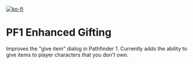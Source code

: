 [![ko-fi](https://ko-fi.com/img/githubbutton_sm.svg)](https://ko-fi.com/staebchenfisch)

# PF1 Enhanced Gifting
Improves the "give item" dialog in Pathfinder 1. Currently adds the ability to give items to player characters that you don't own.
